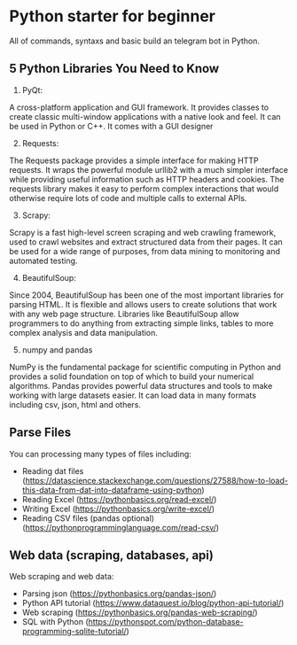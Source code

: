 # Python starter for beginner
All of commands, syntaxs and basic build an telegram bot in Python.

## 5 Python Libraries You Need to Know

1. PyQt: 

A cross-platform application and GUI framework. It provides classes to create classic multi-window applications with a native look and feel. It can be used in Python or C++. It comes with a GUI designer

2. Requests: 

The Requests package provides a simple interface for making HTTP requests. It wraps the powerful module urllib2 with a much simpler interface while providing useful information such as HTTP headers and cookies.
The requests library makes it easy to perform complex interactions that would otherwise require lots of code and multiple calls to external APIs.

3. Scrapy: 

Scrapy is a fast high-level screen scraping and web crawling framework, used to crawl websites and extract structured data from their pages. It can be used for a wide range of purposes, from data mining to monitoring and automated testing.

4. BeautifulSoup: 

Since 2004, BeautifulSoup has been one of the most important libraries for parsing HTML. It is flexible and allows users to create solutions that work with any web page structure.
Libraries like BeautifulSoup allow programmers to do anything from extracting simple links, tables to more complex analysis and data manipulation.

5. numpy and pandas

NumPy is the fundamental package for scientific computing in Python and provides a solid foundation on top of which to build your numerical algorithms. Pandas provides powerful data structures and tools to make working with large datasets easier. It can load data in many formats including csv, json, html and others.

## Parse Files
You can processing many types of files including:

- Reading dat files (https://datascience.stackexchange.com/questions/27588/how-to-load-this-data-from-dat-into-dataframe-using-python)
- Reading Excel (https://pythonbasics.org/read-excel/)
- Writing Excel (https://pythonbasics.org/write-excel/)
- Reading CSV files (pandas optional) (https://pythonprogramminglanguage.com/read-csv/)

## Web data (scraping, databases, api)
Web scraping and web data:

- Parsing json (https://pythonbasics.org/pandas-json/)
- Python API tutorial (https://www.dataquest.io/blog/python-api-tutorial/)
- Web scraping (https://pythonbasics.org/pandas-web-scraping/)
- SQL with Python (https://pythonspot.com/python-database-programming-sqlite-tutorial/)